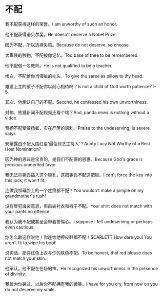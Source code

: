 # 不配

<p><span class="chinese">我不配获得这样的荣誉。</span><span class="english">I am unworthy of such an honor.</span></p>

<p><span class="chinese">他不配获得诺贝尔奖。</span><span class="english">He doesn't deserve a Nobel Prize.</span></p>

<p><span class="chinese">因为不配，所以选择失陪。</span><span class="english">Because do not deserve, so choose.</span></p>

<p><span class="chinese">太卑贱的秽物，不配被你记忆。</span><span class="english">Too base of thee to be remembered.</span></p>

<p><span class="chinese">他不配做一名教师。</span><span class="english">He is not qualified to be a teacher.</span></p>

<p><span class="chinese">惨白，不配给你当偎依的枕头。</span><span class="english">To give the saree as pillow to thy head.</span></p>

<p><span class="chinese">难道上主的孩子不配你以耐心相待吗？</span><span class="english">Is not a child of God worth patience?T-5.</span></p>

<p><span class="chinese">其次、他承认自己的不配。</span><span class="english">Second, he confessed his own unworthiness.</span></p>

<p><span class="chinese">对嘛，熊猫新闻不配视频还看个啥？</span><span class="english">And, panda news is nothing without a video.</span></p>

<p><span class="chinese">赞扬不配受赞扬者，实在严厉的讽刺。</span><span class="english">Praise to the undeserving, is severe satyr.</span></p>

<p><span class="chinese">安蒂露西不配入围红星‘最佳综艺主持人’？</span><span class="english">Aunty Lucy Not Worthy of a Best Host Nomination?</span></p>

<p><span class="chinese">因为神的恩典是宝贵的，是我们不配得的恩惠。</span><span class="english">Because God's grace is precious unmerited favor.</span></p>

<p><span class="chinese">我无法将钥匙插入这个锁孔，这把钥匙不配这把锁。</span><span class="english">I can't force the key into this lock, it won't fit.</span></p>

<p><span class="chinese">连做我祖母脸上的一个疙瘩都不配！</span><span class="english">You wouldn't make a pimple on my grandmother's tush!</span></p>

<p><span class="chinese">没有冒犯亩裟意思，但亩裟衬衣和裤子不配。</span><span class="english">Your shirt does not match with your pants no offence.</span></p>

<p><span class="chinese">我认为我不配或甚至会带着警惕心。</span><span class="english">I suppose I felt undeserving or perhaps even cautious.</span></p>

<p><span class="chinese">你怎么敢这样说他！你连给他擦皮鞋都不配！</span><span class="english">SCARLETT How dare you! You aren't fit to wipe his boot!</span></p>

<p><span class="chinese">说实话，那件红色上衣与你的肤色不配。</span><span class="english">To be honest, that red blouse does not match your skin.</span></p>

<p><span class="chinese">他承认，他不配在在场的神。</span><span class="english">He recognized his unworthiness in the presence of divinity.</span></p>

<p><span class="chinese">我曾为你哭过、以后你不配拥有我的微笑。</span><span class="english">I have for you cry, from now on you do not deserve my smile.</span></p>

